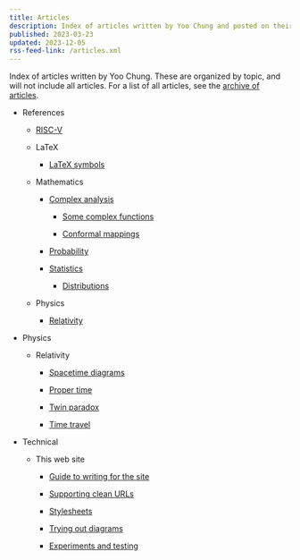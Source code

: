 ```yaml
---
title: Articles
description: Index of articles written by Yoo Chung and posted on their personal web site.
published: 2023-03-23
updated: 2023-12-05
rss-feed-link: /articles.xml
---
```


Index of articles written by Yoo Chung.
These are organized by topic, and will not include all articles.
For a list of all articles, see the [archive of articles](/article/archive).

*   References

    *   [RISC-V](/article/reference/hardware/riscv/)

    *   LaTeX

        *   [LaTeX symbols](/article/reference/latex/symbols)

    *   Mathematics

        *   [Complex analysis](/article/reference/math/analysis/complex/)

            *   [Some complex functions](/article/reference/math/analysis/complex/functions/)

            *   [Conformal mappings](/article/reference/math/analysis/complex/conformal-mappings/)

        *   [Probability](/article/reference/math/probability)

        *   [Statistics](/article/reference/math/statistics/)

            *   [Distributions](/article/reference/math/statistics/distributions)

    *   Physics

        *   [Relativity](/article/reference/physics/relativity/)

*   Physics

    *   Relativity

        *   [Spacetime diagrams](/article/physics/relativity/spacetime-diagrams)

        *   [Proper time](/article/physics/relativity/proper-time/)

        *   [Twin paradox](/article/physics/relativity/paradox/twin/)

        *   [Time travel](/article/physics/relativity/superluminal/)

*   Technical

    *   This web site

        *   [Guide to writing for the site](/article/technical/website/guide)

        *   [Supporting clean URLs](/article/technical/website/extensionless)

        *   [Stylesheets](/article/technical/website/styles/)

        *   [Trying out diagrams](/article/technical/website/diagrams/trying-out)

        *   [Experiments and testing](/article/technical/website/experiments/)
